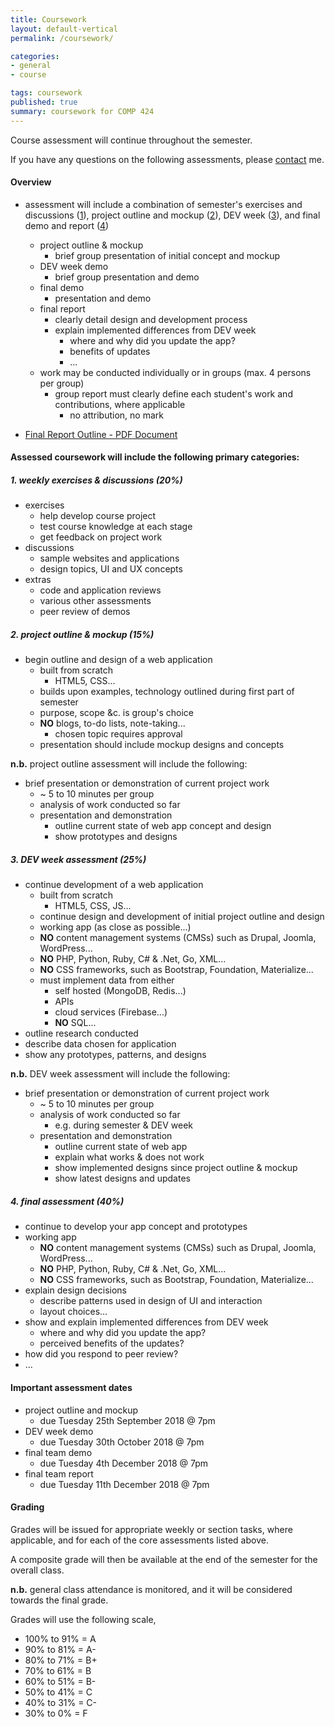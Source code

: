 ```yaml
---
title: Coursework
layout: default-vertical
permalink: /coursework/

categories:
- general
- course

tags: coursework
published: true
summary: coursework for COMP 424
---
```


Course assessment will continue throughout the semester.

If you have any questions on the following assessments, please [contact](/contact) me.

#### Overview

* assessment will include a combination of semester's exercises and discussions ([1](#assessment1)), project outline and mockup ([2](#assessment2)), DEV week ([3](#assessment3)), and final demo and report ([4](#assessment4))
  * project outline & mockup
    * brief group presentation of initial concept and mockup
  * DEV week demo
    * brief group presentation and demo
  * final demo
    * presentation and demo
  * final report
    * clearly detail design and development process
    * explain implemented differences from DEV week
      * where and why did you update the app?
      * benefits of updates
      * ...
  * work may be conducted individually or in groups (max. 4 persons per group)
    * group report must clearly define each student's work and contributions, where applicable
      * no attribution, no mark

* [Final Report Outline - PDF Document](/assets/docs/extras/2018/fall/comp424-final-report-outline.pdf)

#### Assessed coursework will include the following primary categories:

<a id="assessment1"></a>

##### 1. weekly exercises & discussions (20%)

* exercises
  * help develop course project
  * test course knowledge at each stage
  * get feedback on project work
* discussions
  * sample websites and applications
  * design topics, UI and UX concepts
* extras
  * code and application reviews
  * various other assessments
  * peer review of demos

<a id="assessment2"></a>

##### 2. project outline & mockup (15%)

* begin outline and design of a web application
  * built from scratch
    * HTML5, CSS...
  * builds upon examples, technology outlined during first part of semester
  * purpose, scope &c. is group's choice
  * **NO** blogs, to-do lists, note-taking...
    * chosen topic requires approval
  * presentation should include mockup designs and concepts

**n.b.** project outline assessment will include the following:

* brief presentation or demonstration of current project work
  * ~ 5 to 10 minutes per group
  * analysis of work conducted so far
  * presentation and demonstration
    * outline current state of web app concept and design
    * show prototypes and designs

<a id="assessment3"></a>

##### 3. DEV week assessment (25%)

* continue development of a web application
  * built from scratch
    * HTML5, CSS, JS...
  * continue design and development of initial project outline and design
  * working app (as close as possible...)
  * **NO** content management systems (CMSs) such as Drupal, Joomla, WordPress...
  * **NO** PHP, Python, Ruby, C# & .Net, Go, XML...
  * **NO** CSS frameworks, such as Bootstrap, Foundation, Materialize...
  * must implement data from either
      * self hosted (MongoDB, Redis...)
      * APIs
      * cloud services (Firebase...)
      * **NO** SQL...
* outline research conducted
* describe data chosen for application
* show any prototypes, patterns, and designs

**n.b.** DEV week assessment will include the following:

* brief presentation or demonstration of current project work
  * ~ 5 to 10 minutes per group
  * analysis of work conducted so far
    * e.g. during semester & DEV week
  * presentation and demonstration
    * outline current state of web app
    * explain what works & does not work
    * show implemented designs since project outline & mockup
    * show latest designs and updates

<a id="assessment4"></a>

##### 4. final assessment (40%)

* continue to develop your app concept and prototypes
* working app
  * **NO** content management systems (CMSs) such as Drupal, Joomla, WordPress...
  * **NO** PHP, Python, Ruby, C# & .Net, Go, XML...
  * **NO** CSS frameworks, such as Bootstrap, Foundation, Materialize...
* explain design decisions
  * describe patterns used in design of UI and interaction
  * layout choices...
* show and explain implemented differences from DEV week
  * where and why did you update the app?
  * perceived benefits of the updates?
* how did you respond to peer review?
* ...

#### Important assessment dates

* project outline and mockup
  * due Tuesday 25th September 2018 @ 7pm
* DEV week demo
  * due Tuesday 30th October 2018 @ 7pm
* final team demo
  * due Tuesday 4th December 2018 @ 7pm
* final team report
  * due Tuesday 11th December 2018 @ 7pm

#### Grading

Grades will be issued for appropriate weekly or section tasks, where applicable, and for each of the core assessments listed above.

A composite grade will then be available at the end of the semester for the overall class.

**n.b.** general class attendance is monitored, and it will be considered towards the final grade.

Grades will use the following scale,

  * 100% to 91% = A
  * 90% to 81%  = A-
  * 80% to 71%  = B+
  * 70% to 61%  = B
  * 60% to 51%  = B-
  * 50% to 41%  = C
  * 40% to 31%  = C-
  * 30% to 0%   = F
